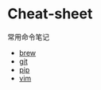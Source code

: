 # Cheat-sheet
常用命令笔记

- [brew](https://github.com/iceskyzcl/cheat-sheet/blob/master/brew-cmd.md)
- [git](https://github.com/iceskyzcl/cheat-sheet/blob/master/git-cmd.md)
- [pip](https://github.com/iceskyzcl/cheat-sheet/blob/master/pip-cmd.md)
- [vim](https://github.com/iceskyzcl/cheat-sheet/blob/master/vim-cmd.md)
